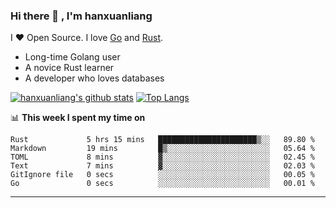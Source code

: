 ### Hi there 👋 , I'm hanxuanliang

<!--
**hanxuanliang/hanxuanliang** is a ✨ _special_ ✨ repository because its `README.md` (this file) appears on your GitHub profile.

Here are some ideas to get you started:

- 🔭 I’m currently working on ...
- 🌱 I’m currently learning ...
- 👯 I’m looking to collaborate on ...
- 🤔 I’m looking for help with ...
- 💬 Ask me about ...
- 📫 How to reach me: ...
- 😄 Pronouns: ...
- ⚡ Fun fact: ...
-->
I ❤ Open Source. I love [Go](https://golang.org) and [Rust](https://www.rust-lang.org/zh-CN/).

* Long-time Golang user
* A novice Rust learner
* A developer who loves databases

[![hanxuanliang's github stats](https://github-readme-stats.vercel.app/api/top-langs/?username=hanxuanliang&hide=html)](https://github.com/anuraghazra/github-readme-stats)
[![Top Langs](https://github-readme-stats.vercel.app/api?username=hanxuanliang&show_icons=true&count_private=true&line_height=40)](https://github.com/anuraghazra/github-readme-stats)

📊 **This week I spent my time on**
<!--START_SECTION:waka-->

```text
Rust             5 hrs 15 mins   ██████████████████████▒░░   89.80 %
Markdown         19 mins         █▒░░░░░░░░░░░░░░░░░░░░░░░   05.64 %
TOML             8 mins          ▓░░░░░░░░░░░░░░░░░░░░░░░░   02.45 %
Text             7 mins          ▓░░░░░░░░░░░░░░░░░░░░░░░░   02.03 %
GitIgnore file   0 secs          ░░░░░░░░░░░░░░░░░░░░░░░░░   00.05 %
Go               0 secs          ░░░░░░░░░░░░░░░░░░░░░░░░░   00.01 %
```

<!--END_SECTION:waka-->

***
